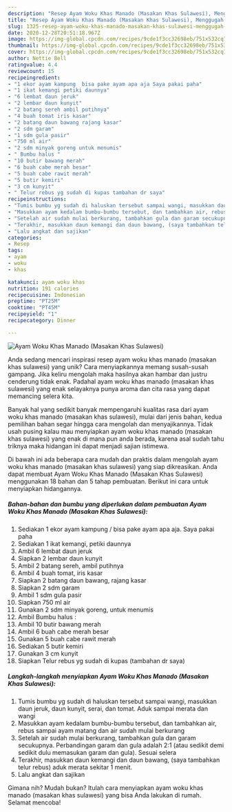 ```yaml
---
description: "Resep Ayam Woku Khas Manado (Masakan Khas Sulawesi), Menggugah Selera"
title: "Resep Ayam Woku Khas Manado (Masakan Khas Sulawesi), Menggugah Selera"
slug: 1325-resep-ayam-woku-khas-manado-masakan-khas-sulawesi-menggugah-selera
date: 2020-12-28T20:51:18.967Z
image: https://img-global.cpcdn.com/recipes/9cde1f3cc32698eb/751x532cq70/ayam-woku-khas-manado-masakan-khas-sulawesi-foto-resep-utama.jpg
thumbnail: https://img-global.cpcdn.com/recipes/9cde1f3cc32698eb/751x532cq70/ayam-woku-khas-manado-masakan-khas-sulawesi-foto-resep-utama.jpg
cover: https://img-global.cpcdn.com/recipes/9cde1f3cc32698eb/751x532cq70/ayam-woku-khas-manado-masakan-khas-sulawesi-foto-resep-utama.jpg
author: Nettie Bell
ratingvalue: 4.4
reviewcount: 15
recipeingredient:
- "1 ekor ayam kampung  bisa pake ayam apa aja Saya pakai paha"
- "1 ikat kemangi petiki daunnya"
- "6 lembat daun jeruk"
- "2 lembar daun kunyit"
- "2 batang sereh ambil putihnya"
- "4 buah tomat iris kasar"
- "2 batang daun bawang rajang kasar"
- "2 sdm garam"
- "1 sdm gula pasir"
- "750 ml air"
- "2 sdm minyak goreng untuk menumis"
- " Bumbu halus "
- "10 butir bawang merah"
- "6 buah cabe merah besar"
- "5 buah cabe rawit merah"
- "5 butir kemiri"
- "3 cm kunyit"
- " Telur rebus yg sudah di kupas tambahan dr saya"
recipeinstructions:
- "Tumis bumbu yg sudah di haluskan tersebut sampai wangi, masukkan daun jeruk, daun kunyit, serai, dan tomat. Aduk sampai merata dan wangi"
- "Masukkan ayam kedalam bumbu-bumbu tersebut, dan tambahkan air, rebus sampai ayam matang dan air sudah mulai berkurang"
- "Setelah air sudah mulai berkurang, tambahkan gula dan garam secukupnya. Perbandingan garam dan gula adalah 2:1 (atau sedikit demi sedikit dulu memasukan garam dan gula). Sesuai selera"
- "Terakhir, masukkan daun kemangi dan daun bawang, (saya tambahkan telur rebus) aduk merata sekitar 1 menit."
- "Lalu angkat dan sajikan"
categories:
- Resep
tags:
- ayam
- woku
- khas

katakunci: ayam woku khas 
nutrition: 191 calories
recipecuisine: Indonesian
preptime: "PT25M"
cooktime: "PT45M"
recipeyield: "1"
recipecategory: Dinner

---
```



![Ayam Woku Khas Manado (Masakan Khas Sulawesi)](https://img-global.cpcdn.com/recipes/9cde1f3cc32698eb/751x532cq70/ayam-woku-khas-manado-masakan-khas-sulawesi-foto-resep-utama.jpg)

Anda sedang mencari inspirasi resep ayam woku khas manado (masakan khas sulawesi) yang unik? Cara menyiapkannya memang susah-susah gampang. Jika keliru mengolah maka hasilnya akan hambar dan justru cenderung tidak enak. Padahal ayam woku khas manado (masakan khas sulawesi) yang enak selayaknya punya aroma dan cita rasa yang dapat memancing selera kita.



Banyak hal yang sedikit banyak mempengaruhi kualitas rasa dari ayam woku khas manado (masakan khas sulawesi), mulai dari jenis bahan, kedua pemilihan bahan segar hingga cara mengolah dan menyajikannya. Tidak usah pusing kalau mau menyiapkan ayam woku khas manado (masakan khas sulawesi) yang enak di mana pun anda berada, karena asal sudah tahu triknya maka hidangan ini dapat menjadi sajian istimewa.


Di bawah ini ada beberapa cara mudah dan praktis dalam mengolah ayam woku khas manado (masakan khas sulawesi) yang siap dikreasikan. Anda dapat membuat Ayam Woku Khas Manado (Masakan Khas Sulawesi) menggunakan 18 bahan dan 5 tahap pembuatan. Berikut ini cara untuk menyiapkan hidangannya.

<!--inarticleads1-->

##### Bahan-bahan dan bumbu yang diperlukan dalam pembuatan Ayam Woku Khas Manado (Masakan Khas Sulawesi):

1. Sediakan 1 ekor ayam kampung / bisa pake ayam apa aja. Saya pakai paha
1. Sediakan 1 ikat kemangi, petiki daunnya
1. Ambil 6 lembat daun jeruk
1. Siapkan 2 lembar daun kunyit
1. Ambil 2 batang sereh, ambil putihnya
1. Ambil 4 buah tomat, iris kasar
1. Siapkan 2 batang daun bawang, rajang kasar
1. Siapkan 2 sdm garam
1. Ambil 1 sdm gula pasir
1. Siapkan 750 ml air
1. Gunakan 2 sdm minyak goreng, untuk menumis
1. Ambil  Bumbu halus :
1. Ambil 10 butir bawang merah
1. Ambil 6 buah cabe merah besar
1. Gunakan 5 buah cabe rawit merah
1. Sediakan 5 butir kemiri
1. Gunakan 3 cm kunyit
1. Siapkan  Telur rebus yg sudah di kupas (tambahan dr saya)




<!--inarticleads2-->

##### Langkah-langkah menyiapkan Ayam Woku Khas Manado (Masakan Khas Sulawesi):

1. Tumis bumbu yg sudah di haluskan tersebut sampai wangi, masukkan daun jeruk, daun kunyit, serai, dan tomat. Aduk sampai merata dan wangi
1. Masukkan ayam kedalam bumbu-bumbu tersebut, dan tambahkan air, rebus sampai ayam matang dan air sudah mulai berkurang
1. Setelah air sudah mulai berkurang, tambahkan gula dan garam secukupnya. Perbandingan garam dan gula adalah 2:1 (atau sedikit demi sedikit dulu memasukan garam dan gula). Sesuai selera
1. Terakhir, masukkan daun kemangi dan daun bawang, (saya tambahkan telur rebus) aduk merata sekitar 1 menit.
1. Lalu angkat dan sajikan




Gimana nih? Mudah bukan? Itulah cara menyiapkan ayam woku khas manado (masakan khas sulawesi) yang bisa Anda lakukan di rumah. Selamat mencoba!
